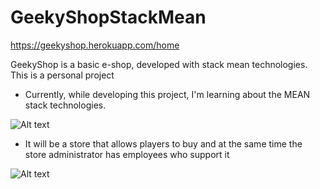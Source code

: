 # GeekyShopStackMean
https://geekyshop.herokuapp.com/home

GeekyShop is a basic e-shop, developed with stack mean technologies. This is a personal project

- Currently, while developing this project, I'm learning about the MEAN stack technologies.

![Alt text](https://miro.medium.com/max/725/1*P8aGpuAxcVXgO4m7cByVtA.jpeg) 

- It will be a store that allows players to buy and at the same time the store administrator has employees who support it

![Alt text](https://www.growthengineering.co.uk/wp-content/uploads/2019/08/partners-page-01-1-300x300.png) 
